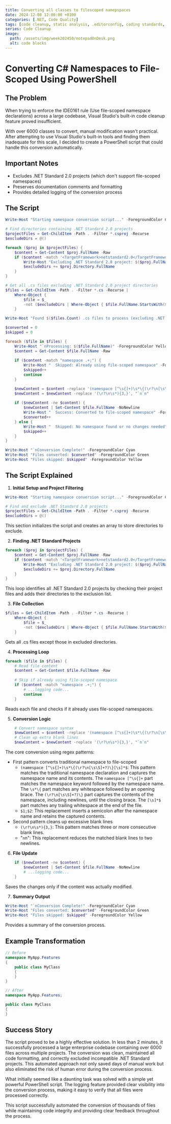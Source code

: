 ```yaml
---
title: Converting all classes to filescoped namepspaces
date: 2024-12-08 12:00:00 +0100
categories: [.NET, Code Quality]
tags: [code cleanup, static analysis, .editorconfig, coding standards, .NET]
series: Code Cleanup
image:
  path: /assets/img/week202450/notepadOnDesk.png
  alt: code blocks
---
```


# Converting C# Namespaces to File-Scoped Using PowerShell

## The Problem
When trying to enforce the IDE0161 rule (Use file-scoped namespace declarations) across a large codebase, Visual Studio's built-in code cleanup feature proved insufficient.

With over 6000 classes to convert, manual modification wasn't practical. After attempting to use Visual Studio's built-in tools and finding them inadequate for this scale, I decided to create a PowerShell script that could handle this conversion automatically.

## Important Notes
- Excludes .NET Standard 2.0 projects (which don't support file-scoped namespaces)
- Preserves documentation comments and formatting
- Provides detailed logging of the conversion process

## The Script 

```powershell
Write-Host "Starting namespace conversion script..." -ForegroundColor Cyan

# Find directories containing .NET Standard 2.0 projects
$projectFiles = Get-ChildItem -Path . -Filter *.csproj -Recurse
$excludeDirs = @()

foreach ($proj in $projectFiles) {
    $content = Get-Content $proj.FullName -Raw
    if ($content -match '<TargetFramework>netstandard2.0</TargetFramework>') {
        Write-Host "Excluding .NET Standard 2.0 project: $($proj.FullName)" -ForegroundColor Yellow
        $excludeDirs += $proj.Directory.FullName
    }
}

# Get all .cs files excluding .NET Standard 2.0 project directories
$files = Get-ChildItem -Path . -Filter *.cs -Recurse | 
    Where-Object { 
        $file = $_
        -not ($excludeDirs | Where-Object { $file.FullName.StartsWith($_) })
    }

Write-Host "Found $($files.Count) .cs files to process (excluding .NET Standard 2.0 projects)" -ForegroundColor Green

$converted = 0
$skipped = 0

foreach ($file in $files) {
    Write-Host "`nProcessing: $($file.FullName)" -ForegroundColor Yellow
    $content = Get-Content $file.FullName -Raw
    
    if ($content -match "namespace .+;") {
        Write-Host "  Skipped: Already using file-scoped namespace" -ForegroundColor Gray
        $skipped++
        continue
    }

    $newContent = $content -replace '(namespace [^\s{]+)\s*\{(\r?\n[\s\S]+?)\}[\s]*$', '$1;$2'
    $newContent = $newContent -replace '(\r?\n\s*){3,}', "`n`n"
    
    if ($newContent -ne $content) {
        $newContent | Set-Content $file.FullName -NoNewline
        Write-Host "  Success: Converted to file-scoped namespace" -ForegroundColor Green
        $converted++
    } else {
        Write-Host "  Skipped: No namespace found or no changes needed" -ForegroundColor Gray
        $skipped++
    }
}

Write-Host "`nConversion Complete!" -ForegroundColor Cyan
Write-Host "Files converted: $converted" -ForegroundColor Green
Write-Host "Files skipped: $skipped" -ForegroundColor Yellow
```

## The Script Explained

1. **Initial Setup and Project Filtering**
```powershell
Write-Host "Starting namespace conversion script..." -ForegroundColor Cyan

# Find and exclude .NET Standard 2.0 projects
$projectFiles = Get-ChildItem -Path . -Filter *.csproj -Recurse
$excludeDirs = @()
```

This section initializes the script and creates an array to store directories to exclude.

2. **Finding .NET Standard Projects**
```powershell
foreach ($proj in $projectFiles) {
    $content = Get-Content $proj.FullName -Raw
    if ($content -match '<TargetFramework>netstandard2.0</TargetFramework>') {
        Write-Host "Excluding .NET Standard 2.0 project: $($proj.FullName)" -ForegroundColor Yellow
        $excludeDirs += $proj.Directory.FullName
    }
}
```
This loop identifies all .NET Standard 2.0 projects by checking their project files and adds their directories to the exclusion list.

3. **File Collection**
```powershell
$files = Get-ChildItem -Path . -Filter *.cs -Recurse | 
    Where-Object { 
        $file = $_
        -not ($excludeDirs | Where-Object { $file.FullName.StartsWith($_) })
    }
```
Gets all .cs files except those in excluded directories.

4. **Processing Loop**
```powershell
foreach ($file in $files) {
    # Read file content
    $content = Get-Content $file.FullName -Raw
    
    # Skip if already using file-scoped namespace
    if ($content -match "namespace .+;") {
        # ...logging code...
        continue
    }
```
Reads each file and checks if it already uses file-scoped namespaces.

5. **Conversion Logic**
```powershell
    # Convert namespace syntax
    $newContent = $content -replace '(namespace [^\s{]+)\s*\{(\r?\n[\s\S]+?)\}[\s]*$', '$1;$2'
    # Clean up extra blank lines
    $newContent = $newContent -replace '(\r?\n\s*){3,}', "`n`n"
```
The core conversion using regex patterns:
- First pattern converts traditional namespace to file-scoped
  - `(namespace [^\s{]+)\s*\{(\r?\n[\s\S]+?)\}[\s]*$`: This pattern matches the traditional namespace declaration and captures the namespace name and its contents. The `namespace [^\s{]+` part matches the namespace keyword followed by the namespace name. The `\s*\{` part matches any whitespace followed by an opening brace. The `(\r?\n[\s\S]+?)\}` part captures the contents of the namespace, including newlines, until the closing brace. The `[\s]*$` part matches any trailing whitespace at the end of the file.
  - `$1;$2`: This replacement inserts a semicolon after the namespace name and retains the captured contents.
- Second pattern cleans up excessive blank lines
  - `(\r?\n\s*){3,}`: This pattern matches three or more consecutive blank lines.
  - "`n`n": This replacement reduces the matched blank lines to two newlines.

6. **File Update**
```powershell
    if ($newContent -ne $content) {
        $newContent | Set-Content $file.FullName -NoNewline
        # ...logging code...
    }
```
Saves the changes only if the content was actually modified.

7. **Summary Output**
```powershell
Write-Host "`nConversion Complete!" -ForegroundColor Cyan
Write-Host "Files converted: $converted" -ForegroundColor Green
Write-Host "Files skipped: $skipped" -ForegroundColor Yellow
```
Provides a summary of the conversion process.

## Example Transformation
```csharp
// Before
namespace MyApp.Features
{
    public class MyClass
    {
    }
}

// After
namespace MyApp.Features;

public class MyClass
{
}
```

## Success Story
The script proved to be a highly effective solution. In less than 2 minutes, it successfully processed a large enterprise codebase containing over 6000 files across multiple projects. The conversion was clean, maintained all code formatting, and correctly excluded incompatible .NET Standard projects. This automated approach not only saved days of manual work but also eliminated the risk of human error during the conversion process.

What initially seemed like a daunting task was solved with a simple yet powerful PowerShell script. The logging feature provided clear visibility into the conversion process, making it easy to verify that all files were processed correctly.

This script successfully automated the conversion of thousands of files while maintaining code integrity and providing clear feedback throughout the process.
